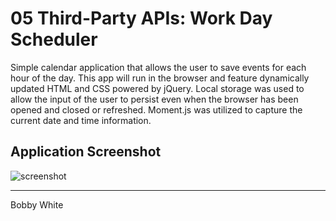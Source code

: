 # 05 Third-Party APIs: Work Day Scheduler

Simple calendar application that allows the user to save events for each hour of the day. This app will run in the browser and feature dynamically updated HTML and CSS powered by jQuery. Local storage was used to allow the input of the user to persist even when the browser has been opened and closed or refreshed. Moment.js was utilized to capture the current date and time information.

## Application Screenshot

![screenshot](https://raw.github.com/rwaynewhite15/rwhite-challenge-5/main/assets/screenshot.png)

- - -
Bobby White
